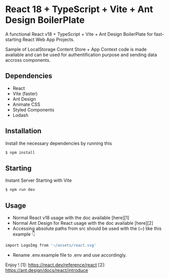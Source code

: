 React 18 + TypeScript + Vite + Ant Design BoilerPlate
========================

A functional React v18 + TypeScript + Vite + Ant Design BoilerPlate for fast-starting React Web App Projects.

Sample of LocalStorage Content Store + App Context code is made available and can be used for authentification purpose and sending data accross components.

Dependencies
------------

  * React
  * Vite (faster)
  * Ant Design
  * Animate CSS
  * Styled Components
  * Lodash
  

Installation
------------

Install the necessary dependencies by running this 

```bash
$ npm install
```

Starting
-----

Instant Server Starting with Vite 

```bash
$ npm run dev
```

Usage
-----

* Normal React v18 usage with the doc available [here][1]
* Normal Ant Design for React usage with the doc available [here][2]
* Accessing absolute paths from src should be used with the (~) like this example 👇

```bash
import LogoImg from '~/assets/react.svg'
```
* Rename .env.example file to .env and use accordingly.

Enjoy !
[1]: https://react.dev/reference/react
[2]: https://ant.design/docs/react/introduce

